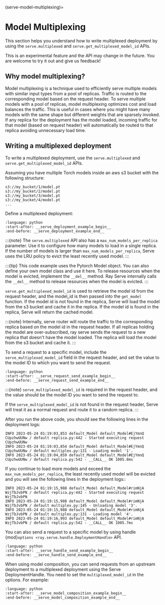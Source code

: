 (serve-model-multiplexing)=

# Model Multiplexing

This section helps you understand how to write multiplexed deployment by using the `serve.multiplexed` and `serve.get_multiplexed_model_id` APIs.

This is an experimental feature and the API may change in the future. You are welcome to try it out and give us feedback!

## Why model multiplexing?

Model multiplexing is a technique used to efficiently serve multiple models with similar input types from a pool of replicas. Traffic is routed to the corresponding model based on the request header. To serve multiple models with a pool of replicas, 
model multiplexing optimizes cost and load balances the traffic. This is useful in cases where you might have many models with the same shape but different weights that are sparsely invoked. If any replica for the deployment has the model loaded, incoming traffic for that model (based on request header) will automatically be routed to that replica avoiding unnecessary load time.

## Writing a multiplexed deployment

To write a multiplexed deployment, use the `serve.multiplexed` and `serve.get_multiplexed_model_id` APIs.

Assuming you have multiple Torch models inside an aws s3 bucket with the following structure:
```
s3://my_bucket/1/model.pt
s3://my_bucket/2/model.pt
s3://my_bucket/3/model.pt
s3://my_bucket/4/model.pt
...
```

Define a multiplexed deployment:
```{literalinclude} doc_code/multiplexed.py
:language: python
:start-after: __serve_deployment_example_begin__
:end-before: __serve_deployment_example_end__
```

:::{note}
The `serve.multiplexed` API also has a `max_num_models_per_replica` parameter. Use it to configure how many models to load in a single replica. If the number of models is larger than `max_num_models_per_replica`, Serve uses the LRU policy to evict the least recently used model.
:::

:::{tip}
This code example uses the Pytorch Model object. You can also define your own model class and use it here. To release resources when the model is evicted, implement the `__del__` method. Ray Serve internally calls the `__del__` method to release resources when the model is evicted.
:::


`serve.get_multiplexed_model_id` is used to retrieve the model id from the request header, and the model_id is then passed into the `get_model` function. If the model id is not found in the replica, Serve will load the model from the s3 bucket and cache it in the replica. If the model id is found in the replica, Serve will return the cached model.

:::{note}
Internally, serve router will route the traffic to the corresponding replica based on the model id in the request header.
If all replicas holding the model are over-subscribed, ray serve sends the request to a new replica that doesn't have the model loaded. The replica will load the model from the s3 bucket and cache it.
:::

To send a request to a specific model, include the `serve_multiplexed_model_id` field in the request header, and set the value to the model ID to which you want to send the request.
```{literalinclude} doc_code/multiplexed.py
:language: python
:start-after: __serve_request_send_example_begin__
:end-before: __serve_request_send_example_end__
```
:::{note}
`serve_multiplexed_model_id` is required in the request header, and the value should be the model ID you want to send the request to.

If the `serve_multiplexed_model_id` is not found in the request header, Serve will treat it as a normal request and route it to a random replica.
:::

After you run the above code, you should see the following lines in the deployment logs:
```
INFO 2023-05-24 01:19:03,853 default_Model default_Model#EjYmnQ CUpzhwUUNw / default replica.py:442 - Started executing request CUpzhwUUNw
INFO 2023-05-24 01:19:03,854 default_Model default_Model#EjYmnQ CUpzhwUUNw / default multiplex.py:131 - Loading model '1'.
INFO 2023-05-24 01:19:04,859 default_Model default_Model#EjYmnQ CUpzhwUUNw / default replica.py:542 - __CALL__ OK 1005.8ms
```

If you continue to load more models and exceed the `max_num_models_per_replica`, the least recently used model will be evicted and you will see the following lines in the deployment logs::
```
INFO 2023-05-24 01:19:15,988 default_Model default_Model#rimNjA WzjTbJvbPN / default replica.py:442 - Started executing request WzjTbJvbPN
INFO 2023-05-24 01:19:15,988 default_Model default_Model#rimNjA WzjTbJvbPN / default multiplex.py:145 - Unloading model '3'.
INFO 2023-05-24 01:19:15,988 default_Model default_Model#rimNjA WzjTbJvbPN / default multiplex.py:131 - Loading model '4'.
INFO 2023-05-24 01:19:16,993 default_Model default_Model#rimNjA WzjTbJvbPN / default replica.py:542 - __CALL__ OK 1005.7ms
```

You can also send a request to a specific model by using handle {mod}`options <ray.serve.handle.DeploymentHandle>` API.
```{literalinclude} doc_code/multiplexed.py
:language: python
:start-after: __serve_handle_send_example_begin__
:end-before: __serve_handle_send_example_end__
```

When using model composition, you can send requests from an upstream deployment to a multiplexed deployment using the Serve DeploymentHandle. You need to set the `multiplexed_model_id` in the options. For example:
```{literalinclude} doc_code/multiplexed.py
:language: python
:start-after: __serve_model_composition_example_begin__
:end-before: __serve_model_composition_example_end__
```
